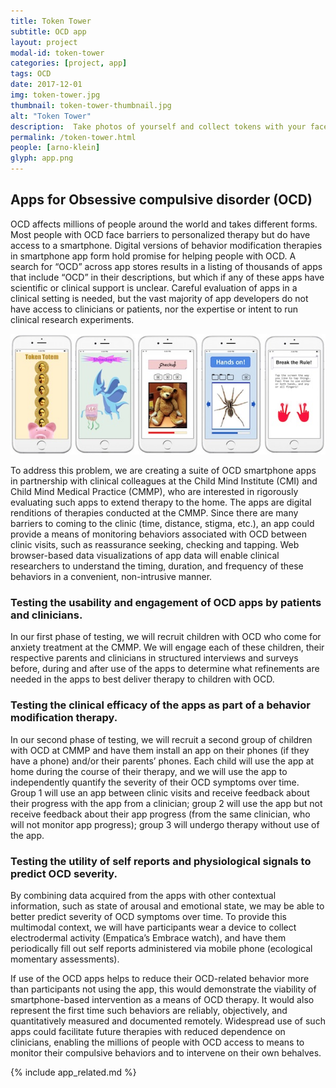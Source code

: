 ```yaml
---
title: Token Tower
subtitle: OCD app
layout: project
modal-id: token-tower
categories: [project, app]
tags: OCD
date: 2017-12-01
img: token-tower.jpg
thumbnail: token-tower-thumbnail.jpg
alt: "Token Tower"
description:  Take photos of yourself and collect tokens with your face on them to get a prize!  You can pair the app with a child’s app to monitor how many tokens the child has gained or lost over time as you add or remove tokens, depending on the child’s behavior and the type of therapy. We are currently refining this prototype and evaluating it for a pilot study.
permalink: /token-tower.html
people: [arno-klein]
glyph: app.png
---
```


## Apps for Obsessive compulsive disorder (OCD)
OCD affects millions of people around the world and takes different forms. Most people with OCD face barriers to personalized therapy but do have access to a smartphone. Digital versions of behavior modification therapies in smartphone app form hold promise for helping people with OCD. A search for “OCD” across app stores results in a listing of thousands of apps that include “OCD” in their descriptions, but which if any of these apps have scientific or clinical support is unclear. Careful evaluation of apps in a clinical setting is needed, but the vast majority of app developers do not have access to clinicians or patients, nor the expertise or intent to run clinical research experiments.

<img src="assets/img/projects/app-mockups.jpg" class="img-responsive img-centered" alt="App mockups">

To address this problem, we are creating a suite of OCD smartphone apps in partnership with
clinical colleagues at the Child Mind Institute (CMI) and Child Mind Medical Practice (CMMP),
who are interested in rigorously evaluating such apps to extend therapy to the home.
The apps are digital renditions of therapies conducted at the CMMP. Since there are many
barriers to coming to the clinic (time, distance, stigma, etc.), an app could provide a means
of monitoring behaviors associated with OCD between clinic visits, such as reassurance seeking,
checking and tapping. Web browser-based data visualizations of app data will enable clinical
researchers to understand the timing, duration, and frequency of these behaviors in a convenient,
non-intrusive manner.

### Testing the usability and engagement of OCD apps by patients and clinicians.
In our first phase of testing, we will recruit children with OCD who come for anxiety treatment at the CMMP.
We will engage each of these children, their respective parents and clinicians in structured
interviews and surveys before, during and after use of the apps to determine what refinements
are needed in the apps to best deliver therapy to children with OCD.

### Testing the clinical efficacy of the apps as part of a behavior modification therapy.
In our second phase of testing, we will recruit a second group of children with OCD at CMMP and have them install an app on
their phones (if they have a phone) and/or their parents’ phones. Each child will use the app
at home during the course of their therapy, and we will use the app to independently quantify
the severity of their OCD symptoms over time. Group 1 will use an app between clinic visits and
receive feedback about their progress with the app from a clinician; group 2 will use the app
but not receive feedback about their app progress (from the same clinician, who will not
monitor app progress); group 3 will undergo therapy without use of the app.

### Testing the utility of self reports and physiological signals to predict OCD severity.
By combining data acquired from the apps with other contextual information, such as state of
arousal and emotional state, we may be able to better predict severity of OCD symptoms over time.
To provide this multimodal context, we will have participants wear a device to collect
electrodermal activity (Empatica’s Embrace watch), and have them periodically fill out self
reports administered via mobile phone (ecological momentary assessments).

If use of the OCD apps helps to reduce their OCD-related behavior more than participants not
using the app, this would demonstrate the viability of smartphone-based intervention as a means
of OCD therapy. It would also represent the first time such behaviors are reliably, objectively,
and quantitatively measured and documented remotely. Widespread use of such apps could
facilitate future therapies with reduced dependence on clinicians, enabling the millions of
people with OCD access to means to monitor their compulsive behaviors and to intervene on
their own behalves.

{% include app_related.md %}
